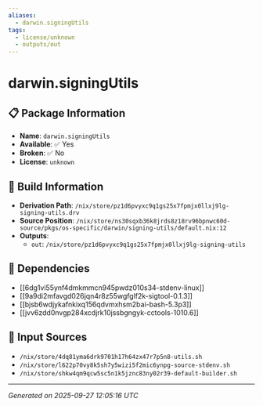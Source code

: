 ```yaml
---
aliases:
  - darwin.signingUtils
tags:
  - license/unknown
  - outputs/out
---
```


# darwin.signingUtils

## 📋 Package Information

- **Name**: `darwin.signingUtils`
- **Available**: ✅ Yes
- **Broken**: ✅ No
- **License**: `unknown`

## 🔧 Build Information

- **Derivation Path**: `/nix/store/pz1d6pvyxc9q1gs25x7fpmjx0llxj9lg-signing-utils.drv`
- **Source Position**: `/nix/store/ns30sqxb36k8jrds8z18rv96bpnwc60d-source/pkgs/os-specific/darwin/signing-utils/default.nix:12`
- **Outputs**:
  - `out`:  `/nix/store/pz1d6pvyxc9q1gs25x7fpmjx0llxj9lg-signing-utils`

## 🔗 Dependencies

- [[6dg1vi55ynf4dmkmmcn945pwdz010s34-stdenv-linux]]
- [[9a9di2mfavgd026jqn4r8z55wgfglf2k-sigtool-0.1.3]]
- [[bjsb6wdjykafnkixq156qdvmxhsm2bai-bash-5.3p3]]
- [[jvv6zdd0nvgp284xcdjrk10jssbgngyk-cctools-1010.6]]

## 📁 Input Sources

- `/nix/store/4dq81yma6drk9701h17h64zx47r7p5n8-utils.sh`
- `/nix/store/l622p70vy8k5sh7y5wizi5f2mic6ynpg-source-stdenv.sh`
- `/nix/store/shkw4qm9qcw5sc5n1k5jznc83ny02r39-default-builder.sh`

---
*Generated on 2025-09-27 12:05:16 UTC*

